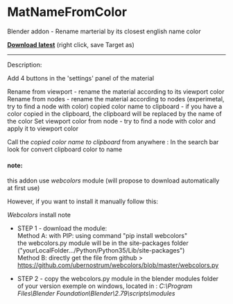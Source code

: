 # MatNameFromColor
Blender addon - Rename marterial by its closest english name color

**[Download latest](https://raw.githubusercontent.com/Pullusb/MatNameFromColor/master/MatNameFromColor.py)** (right click, save Target as)

--------

Description:

Add 4 buttons in the 'settings' panel of the material

Rename from viewport - rename the material according to its viewport color
Rename from nodes - rename the material according to nodes (experimetal, try to find a node with color)
copied color name to clipboard - if you have a color copied in the clipboard, the clipboard will be replaced by the name of the color
Set viewport color from node - try to find a node with color and apply it to viewport color


Call the *copied color name to clipboard* from anywhere : In the search bar look for convert clipboard color to name

#### note:
this addon use *webcolors* module (will propose to download automatically at first use)

However, if you want to install it manually follow this:

*Webcolors* install note
- STEP 1 - download the module:  
Method A: with PIP: using command "pip install webcolors"  
the webcolors.py module will be in the site-packages folder ("yourLocalFolder.../Python/Python35/Lib/site-packages")  
Method B: directly get the file from github > https://github.com/ubernostrum/webcolors/blob/master/webcolors.py
 
- STEP 2 - copy the webcolors.py module in the blender modules folder of your version
exemple on windows, located in : *C:\Program Files\Blender Foundation\Blender\2.79\scripts\modules*
